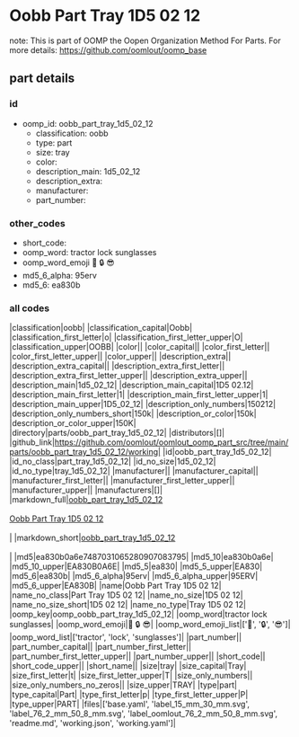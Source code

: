 # Oobb Part Tray 1D5 02 12  

note: This is part of OOMP the Oopen Organization Method For Parts. For more details: https://github.com/oomlout/oomp_base

##  part details





### id
* oomp_id: oobb_part_tray_1d5_02_12
  * classification: oobb
  * type: part
  * size: tray
  * color: 
  * description_main: 1d5_02_12
  * description_extra: 
  * manufacturer: 
  * part_number: 

### other_codes
* short_code: 
* oomp_word: tractor lock sunglasses
* oomp_word_emoji :tractor: :lock: :sunglasses:
* md5_6_alpha: 95erv
* md5_6: ea830b

### all codes 
|classification|oobb|
|classification_capital|Oobb|
|classification_first_letter|o|
|classification_first_letter_upper|O|
|classification_upper|OOBB|
|color||
|color_capital||
|color_first_letter||
|color_first_letter_upper||
|color_upper||
|description_extra||
|description_extra_capital||
|description_extra_first_letter||
|description_extra_first_letter_upper||
|description_extra_upper||
|description_main|1d5_02_12|
|description_main_capital|1D5 02.12|
|description_main_first_letter|1|
|description_main_first_letter_upper|1|
|description_main_upper|1D5_02_12|
|description_only_numbers|150212|
|description_only_numbers_short|150k|
|description_or_color|150k|
|description_or_color_upper|150K|
|directory|parts/oobb_part_tray_1d5_02_12|
|distributors|[]|
|github_link|https://github.com/oomlout/oomlout_oomp_part_src/tree/main/parts/oobb_part_tray_1d5_02_12/working|
|id|oobb_part_tray_1d5_02_12|
|id_no_class|part_tray_1d5_02_12|
|id_no_size|1d5_02_12|
|id_no_type|tray_1d5_02_12|
|manufacturer||
|manufacturer_capital||
|manufacturer_first_letter||
|manufacturer_first_letter_upper||
|manufacturer_upper||
|manufacturers|[]|
|markdown_full|[oobb_part_tray_1d5_02_12](https://github.com/oomlout/oomlout_oomp_part_src/tree/main/parts/oobb_part_tray_1d5_02_12/working)<br>[](https://github.com/oomlout/oomlout_oomp_part_src/tree/main/parts/oobb_part_tray_1d5_02_12/working)<br>[Oobb Part Tray 1D5 02 12](https://github.com/oomlout/oomlout_oomp_part_src/tree/main/parts/oobb_part_tray_1d5_02_12/working)<br><br>|
|markdown_short|[oobb_part_tray_1d5_02_12](https://github.com/oomlout/oomlout_oomp_part_src/tree/main/parts/oobb_part_tray_1d5_02_12/working)<br><br>|
|md5|ea830b0a6e7487031065280907083795|
|md5_10|ea830b0a6e|
|md5_10_upper|EA830B0A6E|
|md5_5|ea830|
|md5_5_upper|EA830|
|md5_6|ea830b|
|md5_6_alpha|95erv|
|md5_6_alpha_upper|95ERV|
|md5_6_upper|EA830B|
|name|Oobb Part Tray 1D5 02 12|
|name_no_class|Part Tray 1D5 02 12|
|name_no_size|1D5 02 12|
|name_no_size_short|1D5 02 12|
|name_no_type|Tray 1D5 02 12|
|oomp_key|oomp_oobb_part_tray_1d5_02_12|
|oomp_word|tractor lock sunglasses|
|oomp_word_emoji|:tractor: :lock: :sunglasses:|
|oomp_word_emoji_list|[':tractor:', ':lock:', ':sunglasses:']|
|oomp_word_list|['tractor', 'lock', 'sunglasses']|
|part_number||
|part_number_capital||
|part_number_first_letter||
|part_number_first_letter_upper||
|part_number_upper||
|short_code||
|short_code_upper||
|short_name||
|size|tray|
|size_capital|Tray|
|size_first_letter|t|
|size_first_letter_upper|T|
|size_only_numbers||
|size_only_numbers_no_zeros||
|size_upper|TRAY|
|type|part|
|type_capital|Part|
|type_first_letter|p|
|type_first_letter_upper|P|
|type_upper|PART|
|files|['base.yaml', 'label_15_mm_30_mm.svg', 'label_76_2_mm_50_8_mm.svg', 'label_oomlout_76_2_mm_50_8_mm.svg', 'readme.md', 'working.json', 'working.yaml']|
